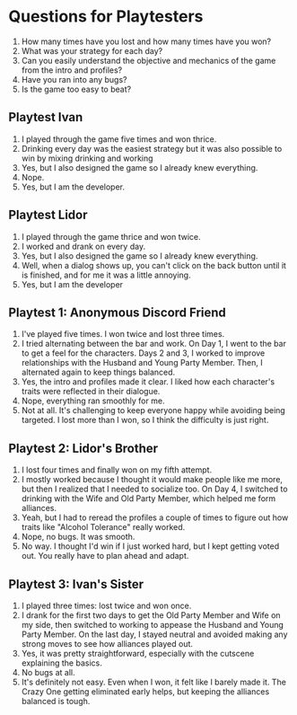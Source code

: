 # Questions for Playtesters

1. How many times have you lost and how many times have you won?
2. What was your strategy for each day?
3. Can you easily understand the objective and mechanics of the game from the intro and profiles?
4. Have you ran into any bugs?
5. Is the game too easy to beat?

## Playtest Ivan

1. I played through the game five times and won thrice.
2. Drinking every day was the easiest strategy but it was also possible to win by mixing drinking and working
3. Yes, but I also designed the game so I already knew everything.
4. Nope.
5. Yes, but I am the developer.

## Playtest Lidor

1. I played through the game thrice and won twice.
2. I worked and drank on every day.
3. Yes, but I also designed the game so I already knew everything.
4. Well, when a dialog shows up, you can't click on the back button until it is finished, and for me it was a little annoying. 
5. Yes, but I am the developer

## Playtest 1: Anonymous Discord Friend

1. I've played five times. I won twice and lost three times.
2. I tried alternating between the bar and work. On Day 1, I went to the bar to get a feel for the characters. Days 2 and 3, I worked to improve relationships with the Husband and Young Party Member. Then, I alternated again to keep things balanced.
3. Yes, the intro and profiles made it clear. I liked how each character's traits were reflected in their dialogue.
4. Nope, everything ran smoothly for me.
5. Not at all. It's challenging to keep everyone happy while avoiding being targeted. I lost more than I won, so I think the difficulty is just right.

## Playtest 2: Lidor's Brother

1. I lost four times and finally won on my fifth attempt.
2. I mostly worked because I thought it would make people like me more, but then I realized that I needed to socialize too. On Day 4, I switched to drinking with the Wife and Old Party Member, which helped me form alliances.
3. Yeah, but I had to reread the profiles a couple of times to figure out how traits like "Alcohol Tolerance" really worked.
4. Nope, no bugs. It was smooth.
5. No way. I thought I'd win if I just worked hard, but I kept getting voted out. You really have to plan ahead and adapt.

## Playtest 3: Ivan's Sister

1. I played three times: lost twice and won once.
2. I drank for the first two days to get the Old Party Member and Wife on my side, then switched to working to appease the Husband and Young Party Member. On the last day, I stayed neutral and avoided making any strong moves to see how alliances played out.
3. Yes, it was pretty straightforward, especially with the cutscene explaining the basics.
4. No bugs at all.
5. It's definitely not easy. Even when I won, it felt like I barely made it. The Crazy One getting eliminated early helps, but keeping the alliances balanced is tough.
